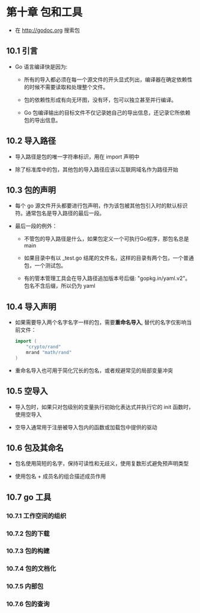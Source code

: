 # 第十章 包和工具

- 在 <http://godoc.org> 搜索包

## 10.1 引言

- Go 语言编译快是因为:

  - 所有的导入都必须在每一个源文件的开头显式列出，编译器在确定依赖性的时候不需要读取和处理整个文件。

  - 包的依赖性形成有向无环图，没有环，包可以独立甚至并行编译。

  - Go 包编译输出的目标文件不仅记录她自己的导出信息，还记录它所依赖包的导出信息。

## 10.2 导入路径

- 导入路径是包的唯一字符串标识，用在 import 声明中

- 除了标准库中的包，其他包的导入路径应该以互联网域名作为路径开始

## 10.3 包的声明

- 每个 go 源文件开头都要进行包声明，作为该包被其他包引入时的默认标识符。通常包名是导入路径的最后一段。

- 最后一段的例外：

  - 不管包的导入路径是什么，如果包定义一个可执行Go程序，那包名总是 main

  - 如果目录中有以 _test.go 结尾的文件名，这样的目录有两个包，一个普通包，一个测试包。

  - 有的管本管理工具会在导入路径追加版本号后缀: "gopkg.in/yaml.v2"。包名不含后缀，所以仍为 yaml

## 10.4 导入声明

- 如果需要导入两个名字名字一样的包，需要**重命名导入**, 替代的名字仅影响当前文件：

  ```go
  import (
      "crypto/rand"
      mrand "math/rand"
  )
  ```

- 重命名导入也可用于简化冗长的包名，或者规避常见的局部变量冲突

## 10.5 空导入

- 导入包时，如果只对包级别的变量执行初始化表达式并执行它的 init 函数时，使用空导入

- 空导入通常用于注册被导入包内的函数或加载包中提供的驱动

## 10.6 包及其命名

- 包名使用简短的名字，保持可读性和无歧义，使用复数形式避免预声明类型

- 使用包名 + 成员名的组合描述成员作用

## 10.7 go 工具

### 10.7.1 工作空间的组织

### 10.7.2 包的下载

### 10.7.3 包的构建

### 10.7.4 包的文档化

### 10.7.5 内部包

### 10.7.6 包的查询
